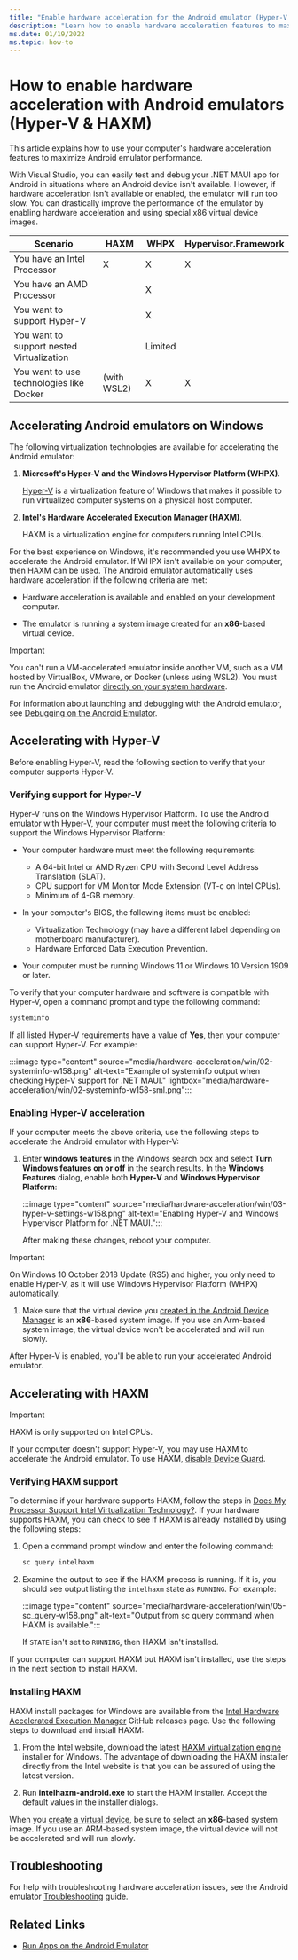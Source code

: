 ```yaml
---
title: "Enable hardware acceleration for the Android emulator (Hyper-V & HAXM)"
description: "Learn how to enable hardware acceleration features to maximize Android emulator performance for a .NET MAUI app."
ms.date: 01/19/2022
ms.topic: how-to
---
```


# How to enable hardware acceleration with Android emulators (Hyper-V & HAXM)

This article explains how to use your computer's hardware acceleration features to maximize Android emulator performance.

With Visual Studio, you can easily test and debug your .NET MAUI app for Android in situations where an Android device isn't available. However, if hardware acceleration isn't available or enabled, the emulator will run too slow. You can drastically improve the performance of the emulator by enabling hardware acceleration and using special x86 virtual device images.

<!-- TODO: What are the virtualization extensions on the new M1 ARM processors for Mac?
-->

| Scenario                                  | HAXM        | WHPX    | Hypervisor.Framework |
|-------------------------------------------|-------------|---------|----------------------|
| You have an Intel Processor               | X           | X       | X                    |
| You have an AMD Processor                 |             | X       |                      |
| You want to support Hyper-V               |             | X       |                      |
| You want to support nested Virtualization |             | Limited |                      |
| You want to use technologies like Docker  | (with WSL2) | X       | X                    |

<!--
::: zone pivot="windows"
-->

## Accelerating Android emulators on Windows

The following virtualization technologies are available for accelerating the Android emulator:

01. **Microsoft's Hyper-V and the Windows Hypervisor Platform (WHPX)**.

    [Hyper-V](/virtualization/hyper-v-on-windows/) is a virtualization feature of Windows that makes it possible to run virtualized computer systems on a physical host computer.

01. **Intel's Hardware Accelerated Execution Manager (HAXM)**.

    HAXM is a virtualization engine for computers running Intel CPUs.

For the best experience on Windows, it's recommended you use WHPX to accelerate the Android emulator. If WHPX isn't available on your computer, then HAXM can be used. The Android emulator automatically uses hardware acceleration if the following criteria are met:

- Hardware acceleration is available and enabled on your development computer.

- The emulator is running a system image created for an **x86**-based virtual device.

> [!IMPORTANT]
> You can't run a VM-accelerated emulator inside another VM, such as a VM hosted by VirtualBox, VMware, or Docker (unless using WSL2). You must run the Android emulator [directly on your system hardware](https://developer.android.com/studio/run/emulator-acceleration.html#extensions).

For information about launching and debugging with the Android emulator, see [Debugging on the Android Emulator](../deployment/debug-on-emulator.md).

## Accelerating with Hyper-V

Before enabling Hyper-V, read the following section to verify that your computer supports Hyper-V.

### Verifying support for Hyper-V

Hyper-V runs on the Windows Hypervisor Platform. To use the Android emulator with Hyper-V, your computer must meet the following criteria to support the Windows Hypervisor Platform:

- Your computer hardware must meet the following requirements:

  - A 64-bit Intel or AMD Ryzen CPU with Second Level Address Translation (SLAT).
  - CPU support for VM Monitor Mode Extension (VT-c on Intel CPUs).
  - Minimum of 4-GB memory.

- In your computer's BIOS, the following items must be enabled:

  - Virtualization Technology (may have a different label depending on motherboard manufacturer).
  - Hardware Enforced Data Execution Prevention.

- Your computer must be running Windows 11 or Windows 10 Version 1909 or later.

To verify that your computer hardware and software is compatible with Hyper-V, open a command prompt and type the following command:

```cmd
systeminfo
```

If all listed Hyper-V requirements have a value of **Yes**, then your computer can support Hyper-V. For example:

:::image type="content" source="media/hardware-acceleration/win/02-systeminfo-w158.png" alt-text="Example of systeminfo output when checking Hyper-V support for .NET MAUI." lightbox="media/hardware-acceleration/win/02-systeminfo-w158-sml.png":::

### Enabling Hyper-V acceleration

If your computer meets the above criteria, use the following steps to accelerate the Android emulator with Hyper-V:

01. Enter **windows features** in the Windows search box and select **Turn Windows features on or off** in the search results. In the **Windows Features** dialog, enable both **Hyper-V** and **Windows Hypervisor Platform**:

    :::image type="content" source="media/hardware-acceleration/win/03-hyper-v-settings-w158.png" alt-text="Enabling Hyper-V and Windows Hypervisor Platform for .NET MAUI.":::

    After making these changes, reboot your computer.

> [!IMPORTANT]
> On Windows 10 October 2018 Update (RS5) and higher, you only need to enable Hyper-V, as it will use Windows Hypervisor Platform (WHPX) automatically.

01. Make sure that the virtual device you [created in the Android Device Manager](device-manager.md) is an **x86**-based system image. If you use an Arm-based system image, the virtual device won't be accelerated and will run slowly.

After Hyper-V is enabled, you'll be able to run your accelerated Android emulator.

## Accelerating with HAXM

> [!IMPORTANT]
> HAXM is only supported on Intel CPUs.

If your computer doesn't support Hyper-V, you may use HAXM to accelerate the Android emulator. To use HAXM, [disable Device Guard](troubleshooting.md#disabling-device-guard).

### Verifying HAXM support

To determine if your hardware supports HAXM, follow the steps in [Does My Processor Support Intel Virtualization Technology?](https://www.intel.com/content/www/us/en/support/processors/000005486.html). If your hardware supports HAXM, you can check to see if HAXM is already installed by using the following steps:

01. Open a command prompt window and enter the following command:

    ```cmd
    sc query intelhaxm
    ```

01. Examine the output to see if the HAXM process is running. If it is, you should see output listing the `intelhaxm` state as `RUNNING`. For example:

    :::image type="content" source="media/hardware-acceleration/win/05-sc_query-w158.png" alt-text="Output from sc query command when HAXM is available.":::

    If `STATE` isn't set to `RUNNING`, then HAXM isn't installed.

If your computer can support HAXM but HAXM isn't installed, use the steps in the next section to install HAXM.

### Installing HAXM

HAXM install packages for Windows are available from the [Intel Hardware Accelerated Execution Manager](https://github.com/intel/haxm/releases) GitHub releases page. Use the following steps to download and install HAXM:

01. From the Intel website, download the latest [HAXM virtualization engine](https://github.com/intel/haxm/releases) installer for Windows. The advantage of downloading the HAXM installer directly from the Intel website is that you can be assured of using the latest version.

01. Run **intelhaxm-android.exe** to start the HAXM installer. Accept the default values in the installer dialogs.

When you [create a virtual device](device-manager.md), be sure to select an **x86**-based system image. If you use an ARM-based system image, the virtual device will not be accelerated and will run slowly.

## Troubleshooting

For help with troubleshooting hardware acceleration issues, see the Android emulator [Troubleshooting](troubleshooting.md#hardware-acceleration-issues) guide.

<!--

TODO: The Mac stuff hasn't been rewritten/touched.

::: zone-end
::: zone pivot="macos"

## Accelerating Android emulators on macOS

The following virtualization technologies are available for accelerating the Android emulator:

1. **Apple's Hypervisor Framework**. [Hypervisor](https://developer.apple.com/documentation/hypervisor) is a feature of macOS 10.10 and later that makes it possible to run virtual machines on a Mac.

2. **Intel's Hardware Accelerated Execution Manager (HAXM)**. [HAXM](https://software.intel.com/articles/intel-hardware-accelerated-execution-manager-intel-haxm) is a virtualization engine for computers running Intel CPUs.

It is recommended that you use the Hypervisor Framework to accelerate the Android emulator. If the Hypervisor Framework isn't available on your Mac, then HAXM can be used. The Android emulator will automatically make use of hardware acceleration if the following criteria are met:

- Hardware acceleration is available and enabled on the development computer.

- The emulator is running a system image created for an **x86**-based virtual device.

> [!IMPORTANT]
>
> You can't run a VM-accelerated emulator inside another VM, such as a VM hosted by VirtualBox, VMware, or Docker. You must run the Android emulator [directly on your system hardware](https://developer.android.com/studio/run/emulator-acceleration.html#extensions).

For information about launching and debugging with the Android emulator, see [Debugging on the Android Emulator](~/android/deploy-test/debugging/debug-on-emulator.md).

## Accelerating with the Hypervisor Framework

To use the Android emulator with the Hypervisor Framework, your Mac must meet the following criteria:

- Your Mac must be running macOS 10.10 or later.

- Your Mac's CPU must be able to support the Hypervisor Framework.

If your Mac meets these criteria, the Android emulator will automatically use the Hypervisor Framework for acceleration. If you aren't sure if Hypervisor Framework is supported on your Mac, see the [Troubleshooting guide](troubleshooting.md?tabs=vsmac#hypervisor-issues) for ways to verify that your Mac supports Hypervisor.

If the Hypervisor Framework isn't supported by your Mac, you can use HAXM to accelerate the Android emulator (described next).

## Accelerating with HAXM

If your Mac doesn't support the Hypervisor framework (or you're using a version of macOS earlier than 10.10), you can use **Intel's Hardware Accelerated Execution Manager** ([HAXM](https://software.intel.com/articles/intel-hardware-accelerated-execution-manager-intel-haxm)) to speed up the Android emulator.

Before using the Android emulator with HAXM for the first time, it's a good idea to verify that HAXM is installed and available for the Android emulator to use.

### Verifying HAXM support

You can check to see if HAXM is already installed by using the following steps:

01. Open a Terminal and enter the following command:

    ```bash
    ~/Library/Developer/Xamarin/android-sdk-macosx/tools/emulator -accel-check
    ```

    This command assumes that the Android SDK is installed at the default location of **~/Library/Developer/Xamarin/android-sdk-macosx**; if not, modify the above path for the location of the Android SDK on your Mac.

01. If HAXM is installed, the above command will return a message similar to the following result:

    > HAXM version 7.2.0 (3) is installed and usable.

    If HAXM is *not* installed, a message similar to the following output is returned:

    > HAXM is not installed on this machine (/dev/HAX is missing).

If HAXM isn't installed, use the steps in the next section to install HAXM.

### Installing HAXM

HAXM installation packages for macOS are available from the [Intel Hardware Accelerated Execution Manager](https://software.intel.com/android/articles/intel-hardware-accelerated-execution-manager) page. Use the following steps to download and install HAXM:

01. From the Intel website, download the latest [HAXM virtualization engine](https://software.intel.com/android/articles/intel-hardware-accelerated-execution-manager/) installer for macOS.

01. Run the HAXM installer. Accept the default values in the installer dialogs.

## Troubleshooting

For help with troubleshooting hardware acceleration issues, see the Android emulator [Troubleshooting](troubleshooting.md?tabs=vsmac#accel-issues-mac) guide.

::: zone-end
-->

## Related Links

- [Run Apps on the Android Emulator](https://developer.android.com/studio/run/emulator)
